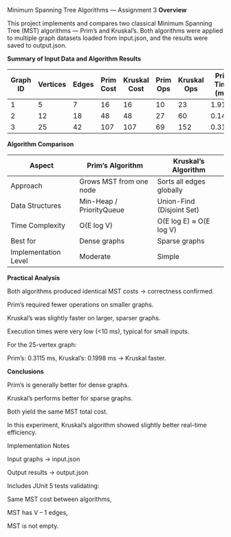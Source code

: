 Minimum Spanning Tree Algorithms — Assignment 3
**Overview**

This project implements and compares two classical Minimum Spanning Tree (MST) algorithms — Prim’s and Kruskal’s.
Both algorithms were applied to multiple graph datasets loaded from input.json, and the results were saved to output.json.

**Summary of Input Data and Algorithm Results**

| Graph ID | Vertices | Edges | Prim Cost | Kruskal Cost | Prim Ops | Kruskal Ops | Prim Time (ms) | Kruskal Time (ms) |
| -------- | -------- | ----- | --------- | ------------ | -------- | ----------- | -------------- | ----------------- |
| 1        | 5        | 7     | 16        | 16           | 10       | 23          | 1.9185         | 9.109             |
| 2        | 12       | 18    | 48        | 48           | 27       | 60          | 0.146          | 0.0787            |
| 3        | 25       | 42    | 107       | 107          | 69       | 152         | 0.3115         | 0.1998            |



**Algorithm Comparison**

| Aspect               | Prim’s Algorithm         | Kruskal’s Algorithm       |
| -------------------- | ------------------------ | ------------------------- |
| Approach             | Grows MST from one node  | Sorts all edges globally  |
| Data Structures      | Min-Heap / PriorityQueue | Union-Find (Disjoint Set) |
| Time Complexity      | O(E log V)               | O(E log E) ≈ O(E log V)   |
| Best for             | Dense graphs             | Sparse graphs             |
| Implementation Level | Moderate                 | Simple                    |


**Practical Analysis**

Both algorithms produced identical MST costs → correctness confirmed.

Prim’s required fewer operations on smaller graphs.

Kruskal’s was slightly faster on larger, sparser graphs.

Execution times were very low (<10 ms), typical for small inputs.

For the 25-vertex graph:

Prim’s: 0.3115 ms, Kruskal’s: 0.1998 ms → Kruskal faster.

**Conclusions**

Prim’s is generally better for dense graphs.

Kruskal’s performs better for sparse graphs.

Both yield the same MST total cost.

In this experiment, Kruskal’s algorithm showed slightly better real-time efficiency.

Implementation Notes

Input graphs → input.json

Output results → output.json

Includes JUnit 5 tests validating:

Same MST cost between algorithms,

MST has V – 1 edges,

MST is not empty.
